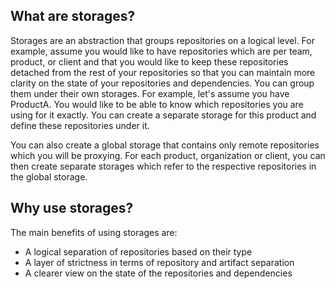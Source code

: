## What are storages?

Storages are an abstraction that groups repositories on a logical level. For example, assume you would like to have repositories which are per team, product, or client and that you would like to keep these repositories detached from the rest of your repositories so that you can maintain more clarity on the state of your repositories and dependencies. You can group them under their own storages. For example, let's assume you have ProductA. You would like to be able to know which repositories you are using for it exactly. You can create a separate storage for this product and define these repositories under it.

You can also create a global storage that contains only remote repositories which you will be proxying. For each product, organization or client, you can then create separate storages which refer to the respective repositories in the global storage.

## Why use storages?

The main benefits of using storages are:

- A logical separation of repositories based on their type
- A layer of strictness in terms of repository and artifact separation
- A clearer view on the state of the repositories and dependencies
